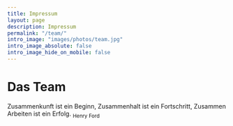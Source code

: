 ```yaml
---
title: Impressum
layout: page
description: Impressum
permalink: "/team/"
intro_image: "images/photos/team.jpg"
intro_image_absolute: false
intro_image_hide_on_mobile: false
---
```


# Das Team

Zusammenkunft ist ein Beginn, Zusammenhalt ist ein Fortschritt, Zusammen Arbeiten ist ein Erfolg. <sub>Henry Ford</sub>
